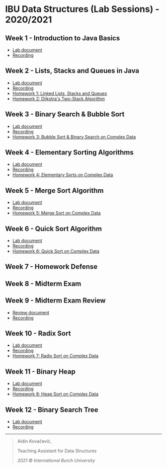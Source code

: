 # IBU Data Structures (Lab Sessions) - 2020/2021

## Week 1 - Introduction to Java Basics
- [Lab document](https://docs.google.com/document/d/1407yjlIdqlw4b0992sHTT6itsXOx6iUYmG357Eumj18/edit?usp=sharing)
- [Recording](https://drive.google.com/drive/u/1/folders/1QLt0q8R7rgtHXp9BU0z4TC2egeKcS-cV)

## Week 2 - Lists, Stacks and Queues in Java
- [Lab document](https://docs.google.com/document/d/1407yjlIdqlw4b0992sHTT6itsXOx6iUYmG357Eumj18/edit?usp=sharing)
- [Recording](https://drive.google.com/drive/u/1/folders/1ics74XKmkjCgKPZe3L-2YIumRu3YeA-g)
- [Homework 1: Linked Lists, Stacks and Queues](https://docs.google.com/document/d/1X2zgii-_7aOAVH5bAU237EsUTnb3WKiMj5q-yWO8RUk/edit?usp=sharing)
- [Homework 2: Dijkstra's Two-Stack Algorithm](https://docs.google.com/document/d/1bfnX-XdOr9ECwJ-Xp-JVzhuWwPBCpbH4TRxpnpige78/edit?usp=sharing)

## Week 3 - Binary Search & Bubble Sort
- [Lab document](https://docs.google.com/document/d/1v1YyFiyDdjXNJgWwIBvfFAC45zCdQ8M6TPQw2bSZM9E/edit?usp=sharing)
- [Recording](https://drive.google.com/drive/u/1/folders/19SqRfIzqafMLPwhIbdvpvyOqIl37wT2v)
- [Homework 3: Bubble Sort & Binary Search on Complex Data](https://docs.google.com/document/d/1VZ7svG3zkEK_XMXKkmvViL31wEIBgtGszOG7syOhB3E/edit?usp=sharing)

## Week 4 - Elementary Sorting Algorithms
- [Lab document](https://docs.google.com/document/d/1yTXd7MUfFuoS4U5fYFc5MRwNjG9YpKajOriPisLzdvw/edit?usp=sharing)
- [Recording](https://drive.google.com/drive/folders/13NCW4ziknA_NkUsdJUxyj92RTapYaLoq?usp=sharing)
- [Homework 4: Elementary Sorts on Complex Data](https://docs.google.com/document/d/1Mz-zd9_tyefc2uOOc-EK63W2XVGzN7eh4iwK0sdGDRo/edit?usp=sharing)

## Week 5 - Merge Sort Algorithm
- [Lab document](https://docs.google.com/document/d/1IP8aVWCoyTVAdTI6WxHkibcq9vBpb2XGk_b66joNKo4/edit?usp=sharing)
- [Recording](https://drive.google.com/drive/folders/1CJ2BZdaJkwQppDeINP8S4RVUgRTQXcxt?usp=sharing)
- [Homework 5: Merge Sort on Complex Data](https://docs.google.com/document/d/1ruzz-hr_Xb_oZwcBOjWD4DJjp58rZqKP4aeS_hpPPWQ/edit?usp=sharing)

## Week 6 - Quick Sort Algorithm
- [Lab document](https://docs.google.com/document/d/1D6gyHnMRXMSJom9f2tsxxT2LbkCznjDCvYfnkJEHtSs/edit?usp=sharing)
- [Recording](https://drive.google.com/drive/folders/1nIBD6CFuCSRSgUnVS688K6Z4WzYgJXBB?usp=sharing)
- [Homework 6: Quick Sort on Complex Data](https://docs.google.com/document/d/1cFwI1yX416kZXEZOK3DRRsoxpJf6uPBMGxJi9NNWHQg/edit?usp=sharing)

## Week 7 - Homework Defense

## Week 8 - Midterm Exam

## Week 9 - Midterm Exam Review
- [Review document](https://docs.google.com/document/d/1hVnUMlhKVJk7w5dnhNvrYRuCRGZIO_Bs9RvAWZikMkU/edit?usp=sharing)
- [Recording](https://drive.google.com/file/d/1JGFZ7hyHfXzc7l5i0SbxVthhFZVAfOkM/view?usp=sharing)

## Week 10 - Radix Sort
- [Lab document](https://docs.google.com/document/d/14uJ0wKYbfopDu0hQwUlDbP5VXo0UsKtjEt0zDrNwdT8/edit?usp=sharing)
- [Recording](https://drive.google.com/drive/folders/1wS35TrHrHp1E4VyZWDpG6tQGmAJDBKuQ?usp=sharing)
- [Homework 7: Radix Sort on Complex Data](https://docs.google.com/document/d/1jE6yCIirvA_0sCZKricVRZPNSQusAhzz0QJ0EYJsZ3s/edit?usp=sharing)

## Week 11 - Binary Heap
- [Lab document](https://docs.google.com/document/d/1zCh_t1Dy7BidEIBkZhNKgbAzYJjipNuxYZV4WR1E8ME/edit?usp=sharing)
- [Recording](https://drive.google.com/drive/folders/1-IsW0gU5KCYrbcdBuAo3uRv4OrCyYuTi?usp=sharing)
- [Homework 8: Heap Sort on Complex Data](https://docs.google.com/document/d/12FXgpZIXYgvrBEZVrD6c3zXmtpdUK-DlTNhXcRRSyWw/edit?usp=sharing)

## Week 12 - Binary Search Tree
- [Lab document](https://docs.google.com/document/d/1x_UaN-1sGlqJVpuIfMwEZGRDoume15YQRqEaszfj7-E/edit?usp=sharing)
- [Recording](https://drive.google.com/drive/folders/1ZAOIEjaPN9AypHeYsBPfMQknSuE9aDjp?usp=sharing)
  
---
> Aldin Kovačević,
> 
> Teaching Assistant for Data Structures
> 
> *2021 © International Burch University*